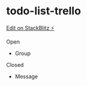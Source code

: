 # todo-list-trello

[Edit on StackBlitz ⚡️](https://stackblitz.com/edit/todo-list-trello)

Open

* Group

Closed
* Message